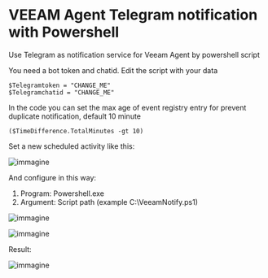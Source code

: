 # VEEAM Agent Telegram notification with Powershell

Use Telegram as notification service for Veeam Agent by powershell script

You need a bot token and chatid.
Edit the script with your data

    $Telegramtoken = "CHANGE_ME"
    $Telegramchatid = "CHANGE_ME"


In the code you can set the max age of event registry entry for prevent duplicate notification, default 10 minute


    ($TimeDifference.TotalMinutes -gt 10)

Set a new scheduled activity like this:

![immagine](https://github.com/Leproide/VEEAM-Agent-Telegram-notification/assets/8448713/2fdcb158-a613-48a6-a0ea-7c0d15e03272)

And configure in this way:

1. Program: Powershell.exe
2. Argument: Script path (example C:\VeeamNotify.ps1)

![immagine](https://github.com/Leproide/VEEAM-Agent-Telegram-notification/assets/8448713/945c7cde-30f7-4bd2-8104-2199297aca70)

![immagine](https://github.com/Leproide/VEEAM-Agent-Telegram-notification/assets/8448713/c56ea9e7-5894-4b9a-a3c5-188c3ec56780)

Result:

![immagine](https://github.com/Leproide/VEEAM-Agent-Telegram-notification/assets/8448713/3d103a29-6db1-4f50-9809-74c8462bb408)
